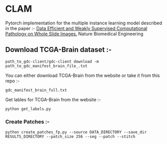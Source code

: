 # CLAM

Pytorch implementation for the multiple instance learning model described in the paper :- [Data Efficient and Weakly Supervised Computational Pathology on Whole Slide Images.](https://arxiv.org/abs/2004.09666) Nature Biomedical Engineering 

## Download TCGA-Brain dataset :- 
```
path_to_gdc-client/gdc-client download -m path_to_gdc_manifest_brain_file_.txt

```
You can either download TCGA-Brain from the website or take it from this repo :- 
```
gdc_manifest_brain_full.txt
```
Get lables for TCGA-Brain from the website :- 
```
python get_labels.py

```


### Create Patches :- 
```
python create_patches_fp.py --source DATA_DIRECTORY --save_dir RESULTS_DIRECTORY --patch_size 256 --seg --patch --stitch 

```



